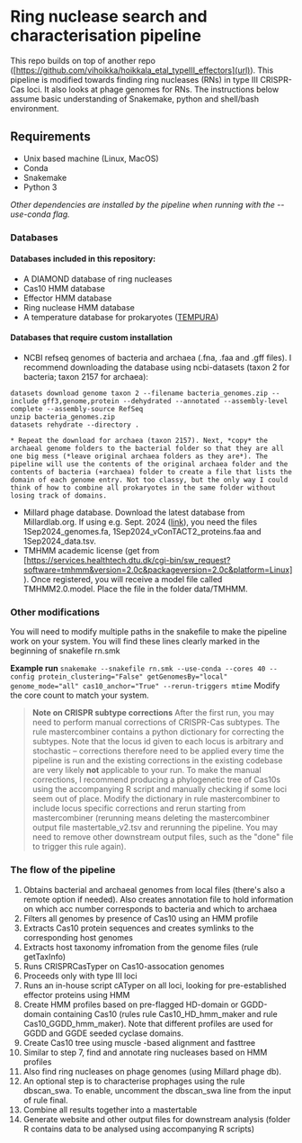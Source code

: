 # Ring nuclease search and characterisation pipeline
This repo builds on top of another repo ([https://github.com/vihoikka/hoikkala_etal_typeIII_effectors](url)).
This pipeline is modified towards finding ring nucleases (RNs) in type III CRISPR-Cas loci.
It also looks at phage genomes for RNs. The instructions below assume basic understanding of Snakemake, python and shell/bash environment.

## Requirements
* Unix based machine (Linux, MacOS)
* Conda
* Snakemake
* Python 3

*Other dependencies are installed by the pipeline when running with the --use-conda flag.*

### Databases
#### Databases included in this repository:
* A DIAMOND database of ring nucleases
* Cas10 HMM database
* Effector HMM database
* Ring nuclease HMM database
* A temperature database for prokaryotes ([TEMPURA](http://togodb.org/db/tempura))

#### Databases that require custom installation
* NCBI refseq genomes of bacteria and archaea (.fna, .faa and .gff files). I recommend downloading the database using ncbi-datasets (taxon 2 for bacteria; taxon 2157 for archaea):
```shell
datasets download genome taxon 2 --filename bacteria_genomes.zip --include gff3,genome,protein --dehydrated --annotated --assembly-level complete --assembly-source RefSeq
unzip bacteria_genomes.zip
datasets rehydrate --directory .
```
    * Repeat the download for archaea (taxon 2157). Next, *copy* the archaeal genome folders to the bacterial folder so that they are all one big mess (*leave original archaea folders as they are*). The pipeline will use the contents of the original archaea folder and the contents of bacteria (+archaea) folder to create a file that lists the domain of each genome entry. Not too classy, but the only way I could think of how to combine all prokaryotes in the same folder without losing track of domains.
* Millard phage database. Download the latest database from Millardlab.org. If using e.g. Sept. 2024 ([link](https://millardlab.org/bacteriophage-genomics/phage-genomes-sept-2024/)), you need the files 1Sep2024_genomes.fa, 1Sep2024_vConTACT2_proteins.faa and 1Sep2024_data.tsv.
* TMHMM academic license (get from [https://services.healthtech.dtu.dk/cgi-bin/sw_request?software=tmhmm&version=2.0c&packageversion=2.0c&platform=Linux]). Once registered, you will receive a model file called TMHMM2.0.model. Place the file in the folder data/TMHMM.

### Other modifications
You will need to modify multiple paths in the snakefile to make the pipeline work on your system. You will find these lines clearly marked in the beginning of snakefile rn.smk

**Example run**
```snakemake --snakefile rn.smk --use-conda --cores 40 --config protein_clustering="False" getGenomesBy="local" genome_mode="all" cas10_anchor="True" --rerun-triggers mtime```
Modify the core count to match your system.

> **Note on CRISPR subtype corrections**
> After the first run, you may need to perform manual corrections of CRISPR-Cas subtypes.
> The rule mastercombiner contains a python dictionary for correcting the subtypes.
> Note that the locus id given to each locus is arbitrary and stochastic – corrections therefore need to be applied every time the pipeline is run and the existing corrections in the existing codebase are very likely **not** applicable to your run. To make the manual corrections, I recommend producing a phylogenetic tree of Cas10s using the accompanying R script and manually checking if some loci seem out of place. Modify the dictionary in rule mastercombiner to include locus specific corrections and rerun starting from mastercombiner (rerunning means deleting the mastercombiner output file mastertable_v2.tsv and rerunning the pipeline. You may need to remove other downstream output files, such as the "done" file to trigger this rule again).

### The flow of the pipeline
1. Obtains bacterial and archaeal genomes from local files (there's also a remote option if needed). Also creates annotation file to hold information on which acc number corresponds to bacteria and which to archaea
2. Filters all genomes by presence of Cas10 using an HMM profile
3. Extracts Cas10 protein sequences and creates symlinks to the corresponding host genomes
4. Extracts host taxonomy infromation from the genome files (rule getTaxInfo)
5. Runs CRISPRCasTyper on Cas10-assocation genomes
6. Proceeds only with type III loci
7. Runs an in-house script cATyper on all loci, looking for pre-established effector proteins using HMM
8. Create HMM profiles based on pre-flagged HD-domain or GGDD-domain containing Cas10 (rules rule Cas10_HD_hmm_maker and rule Cas10_GGDD_hmm_maker). Note that different profiles are used for GGDD and GGDE seeded cyclase domains.
9. Create Cas10 tree using muscle -based alignment and fasttree
10. Similar to step 7, find and annotate ring nucleases based on HMM profiles
11. Also find ring nucleases on phage genomes (using Millard phage db).
12. An optional step is to characterise prophages using the rule dbscan_swa. To enable, uncomment the dbscan_swa line from the input of rule final.
12. Combine all results together into a mastertable
13. Generate website and other output files for downstream analysis (folder R contains data to be analysed using accompanying R scripts)